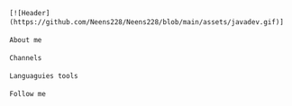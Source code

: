 	[![Header](https://github.com/Neens228/Neens228/blob/main/assets/javadev.gif)]

	About me

	Channels

	Languaguies tools 

	Follow me
